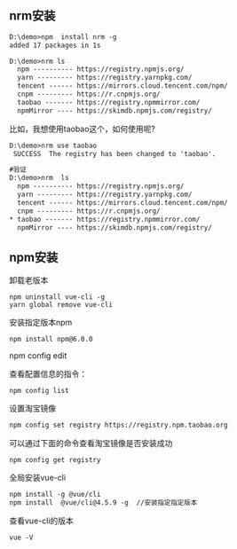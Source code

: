 

## nrm安装



```txt
D:\demo>npm  install nrm -g
added 17 packages in 1s

D:\demo>nrm ls
  npm ---------- https://registry.npmjs.org/
  yarn --------- https://registry.yarnpkg.com/
  tencent ------ https://mirrors.cloud.tencent.com/npm/
  cnpm --------- https://r.cnpmjs.org/
  taobao ------- https://registry.npmmirror.com/
  npmMirror ---- https://skimdb.npmjs.com/registry/
```



比如，我想使用taobao这个，如何使用呢?

```txt
D:\demo>nrm use taobao
 SUCCESS  The registry has been changed to 'taobao'.

#验证
D:\demo>nrm  ls
  npm ---------- https://registry.npmjs.org/
  yarn --------- https://registry.yarnpkg.com/
  tencent ------ https://mirrors.cloud.tencent.com/npm/
  cnpm --------- https://r.cnpmjs.org/
* taobao ------- https://registry.npmmirror.com/
  npmMirror ---- https://skimdb.npmjs.com/registry/
```





## npm安装

卸载老版本

```shell
npm uninstall vue-cli -g
yarn global remove vue-cli
```





安装指定版本npm

```
npm install npm@6.0.0
```

npm config edit 

查看配置信息的指令：

```
npm config list 
```

设置淘宝镜像

```html
npm config set registry https://registry.npm.taobao.org
```

可以通过下面的命令查看淘宝镜像是否安装成功

```
npm config get registry
```

全局安装vue-cli

```html
npm install -g @vue/cli
npm install  @vue/cli@4.5.9 -g  //安装指定指定版本
```

查看vue-cli的版本

```
vue -V
```





